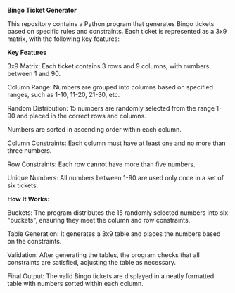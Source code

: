 **Bingo Ticket Generator**

This repository contains a Python program that generates Bingo tickets based on specific rules and constraints. Each ticket is represented as a 3x9 matrix, with the following key features:


**Key Features**

3x9 Matrix: Each ticket contains 3 rows and 9 columns, with numbers between 1 and 90.

Column Range: Numbers are grouped into columns based on specified ranges, such as 1-10, 11-20, 21-30, etc.

Random Distribution: 15 numbers are randomly selected from the range 1-90 and placed in the correct rows and columns. 

Numbers are sorted in ascending order within each column.

Column Constraints: Each column must have at least one and no more than three numbers.

Row Constraints: Each row cannot have more than five numbers.

Unique Numbers: All numbers between 1-90 are used only once in a set of six tickets.


**How It Works:**

Buckets: The program distributes the 15 randomly selected numbers into six "buckets", ensuring they meet the column and row constraints.

Table Generation: It generates a 3x9 table and places the numbers based on the constraints.

Validation: After generating the tables, the program checks that all constraints are satisfied, adjusting the table as necessary.

Final Output: The valid Bingo tickets are displayed in a neatly formatted table with numbers sorted within each column.

